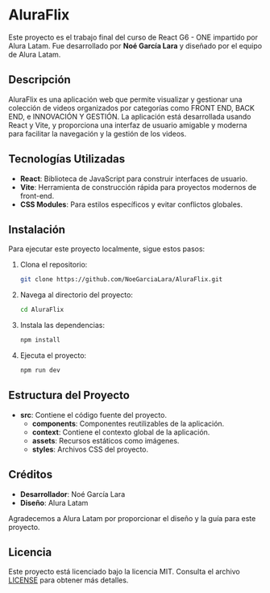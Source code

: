 # AluraFlix

Este proyecto es el trabajo final del curso de React G6 - ONE impartido por Alura Latam. Fue desarrollado por **Noé García Lara** y diseñado por el equipo de Alura Latam.

## Descripción

AluraFlix es una aplicación web que permite visualizar y gestionar una colección de videos organizados por categorías como FRONT END, BACK END, e INNOVACIÓN Y GESTIÓN. La aplicación está desarrollada usando React y Vite, y proporciona una interfaz de usuario amigable y moderna para facilitar la navegación y la gestión de los videos.

## Tecnologías Utilizadas

- **React**: Biblioteca de JavaScript para construir interfaces de usuario.
- **Vite**: Herramienta de construcción rápida para proyectos modernos de front-end.
- **CSS Modules**: Para estilos específicos y evitar conflictos globales.

## Instalación

Para ejecutar este proyecto localmente, sigue estos pasos:

1. Clona el repositorio:

    ```bash
    git clone https://github.com/NoeGarciaLara/AluraFlix.git
    ```

2. Navega al directorio del proyecto:

    ```bash
    cd AluraFlix
    ```

3. Instala las dependencias:

    ```bash
    npm install
    ```

4. Ejecuta el proyecto:

    ```bash
    npm run dev
    ```

## Estructura del Proyecto

- **src**: Contiene el código fuente del proyecto.
  - **components**: Componentes reutilizables de la aplicación.
  - **context**: Contiene el contexto global de la aplicación.
  - **assets**: Recursos estáticos como imágenes.
  - **styles**: Archivos CSS del proyecto.

## Créditos

- **Desarrollador**: Noé García Lara
- **Diseño**: Alura Latam

Agradecemos a Alura Latam por proporcionar el diseño y la guía para este proyecto.

## Licencia

Este proyecto está licenciado bajo la licencia MIT. Consulta el archivo [LICENSE](LICENSE) para obtener más detalles.